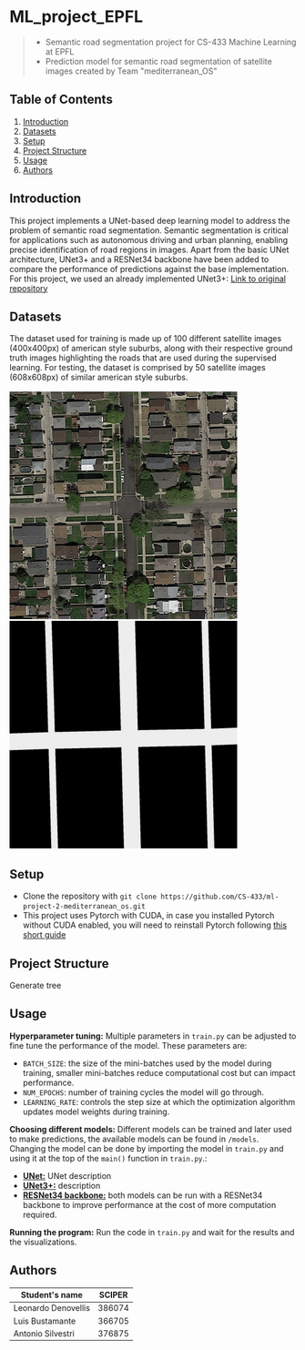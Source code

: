 # ML_project_EPFL
> - Semantic road segmentation project for CS-433 Machine Learning at EPFL
> - Prediction model for semantic road segmentation of satellite images created by Team "mediterranean_OS"

## Table of Contents
1. [Introduction](#introduction)
2. [Datasets](#datasets)
3. [Setup](#setup)
4. [Project Structure](#project-structure)
5. [Usage](#usage)
6. [Authors](#authors)

## Introduction
This project implements a UNet-based deep learning model to address the problem of semantic road segmentation. Semantic segmentation is critical for applications such as autonomous driving and urban planning, enabling precise identification of road regions in images. Apart from the basic UNet architecture, UNet3+ and a RESNet34 backbone have been added to compare the performance of predictions against the base implementation.
<br />
For this project, we used an already implemented UNet3+: [Link to original repository](https://github.com/nikhilroxtomar/UNET-3-plus-Implementation-in-TensorFlow-and-PyTorch)

## Datasets
The dataset used for training is made up of 100 different satellite images (400x400px) of american style suburbs, along with their respective ground truth images highlighting the roads that are used during the supervised learning. For testing, the dataset is comprised by 50 satellite images (608x608px) of similar american style suburbs. 
<br /><br />
![Satellite image](https://github.com/CS-433/ml-project-2-mediterranean_os/blob/main/resources/satImage_001.png)
![Ground truth image](https://github.com/CS-433/ml-project-2-mediterranean_os/blob/main/resources/satImage_001_ground.png)

## Setup
- Clone the repository with `git clone https://github.com/CS-433/ml-project-2-mediterranean_os.git`
- This project uses Pytorch with CUDA, in case you installed Pytorch without CUDA enabled, you will need to reinstall Pytorch following [this short guide](https://pytorch.org/get-started/locally/)

## Project Structure
Generate tree

## Usage
**Hyperparameter tuning:**
Multiple parameters in `train.py` can be adjusted to fine tune the performance of the model. These parameters are:
- `BATCH_SIZE`: the size of the mini-batches used by the model during training, smaller mini-batches reduce computational cost but can impact performance.
- `NUM_EPOCHS`: number of training cycles the model will go through.
- `LEARNING_RATE`: controls the step size at which the optimization algorithm updates model weights during training.

**Choosing different models:**
Different models can be trained and later used to make predictions, the available models can be found in `/models`. Changing the model can be done by importing the model in `train.py` and using it at the top of the `main()` function in `train.py`.:
- **[UNet:](https://arxiv.org/abs/1505.04597)** UNet description 
- **[UNet3+:](https://arxiv.org/abs/2004.08790)** description
- **[RESNet34 backbone:](https://arxiv.org/abs/1512.03385)** both models can be run with a RESNet34 backbone to improve performance at the cost of more computation required. 

**Running the program:**
Run the code in `train.py` and wait for the results and the visualizations.

## Authors
| Student's name | SCIPER |
| -------------- | ------ |
| Leonardo Denovellis | 386074 |
| Luis Bustamante | 366705 |
| Antonio Silvestri | 376875 |
